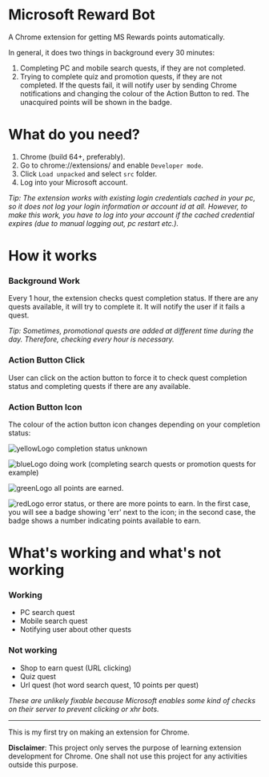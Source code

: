 # Microsoft Reward Bot
A Chrome extension for getting MS Rewards points automatically. 

In general, it does two things in background every 30 minutes:

1. Completing PC and mobile search quests, if they are not completed.
2. Trying to complete quiz and promotion quests, if they are not completed. If the quests fail, it will notify user by sending Chrome notifications and changing the colour of the Action Button to red. The unacquired points will be shown in the badge.


# What do you need?

1. Chrome (build 64+, preferably).
2. Go to chrome://extensions/ and enable `Developer mode`.
3. Click `Load unpacked` and select `src` folder.
4. Log into your Microsoft account. 

*Tip: The extension works with existing login credentials cached in your pc, so it does not log your login information or account id at all. However, to make this work, you have to log into your account if the cached credential expires (due to manual logging out, pc restart etc.).*


# How it works

### Background Work

Every 1 hour, the extension checks quest completion status. If there are any quests available, it will try to complete it. It will notify the user if it fails a quest.

*Tip: Sometimes, promotional quests are added at different time during the day. Therefore, checking every hour is necessary.*

### Action Button Click

User can click on the action button to force it to check quest completion status and completing quests if there are any available.

### Action Button Icon

The colour of the action button icon changes depending on your completion status:

![yellowLogo](https://github.com/tmxkn1/Microsoft-Reward-Chrome-Ext/blob/master/src/img/bingRwLogo@1x.png?raw=true) completion status unknown

![blueLogo](https://github.com/tmxkn1/Microsoft-Reward-Chrome-Ext/blob/master/src/img/busy.png?raw=true) doing work (completing search quests or promotion quests for example)

![greenLogo](https://github.com/tmxkn1/Microsoft-Reward-Chrome-Ext/blob/master/src/img/done.png?raw=true) all points are earned.

![redLogo](https://github.com/tmxkn1/Microsoft-Reward-Chrome-Ext/blob/master/src/img/warning.png?raw=true) error status, or there are more points to earn. In the first case, you will see a badge showing 'err' next to the icon; in the second case, the badge shows a number indicating points available to earn.

# What's working and what's not working

### Working

- PC search quest
- Mobile search quest
- Notifying user about other quests

### Not working

- Shop to earn quest (URL clicking)
- Quiz quest
- Url quest (hot word search quest, 10 points per quest)

*These are unlikely fixable because Microsoft enables some kind of checks on their server to prevent clicking or xhr bots.*

---

This is my first try on making an extension for Chrome. 

**Disclaimer**: This project only serves the purpose of learning extension development for Chrome. One shall not use this project for any activities outside this purpose.
